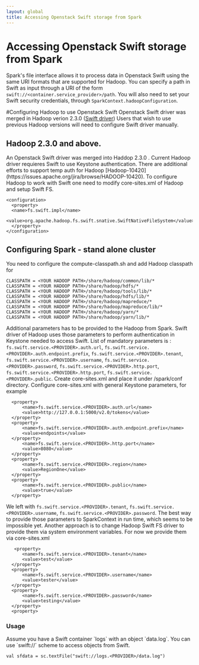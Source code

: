 ```yaml
---
layout: global
title: Accessing Openstack Swift storage from Spark
---
```


# Accessing Openstack Swift storage from Spark

Spark's file interface allows it to process data in Openstack Swift using the same URI formats that are supported for Hadoop. You can specify a path in Swift as input through a URI of the form `swift://<container.service_provider>/path`. You will also need to set your Swift security credentials, through `SparkContext.hadoopConfiguration`. 

#Configuring Hadoop to use Openstack Swift
Openstack Swift driver was merged in Hadoop verion 2.3.0 ([Swift driver](https://issues.apache.org/jira/browse/HADOOP-8545))  Users that wish to use previous Hadoop versions will need to configure Swift driver manually. 
<h2>Hadoop 2.3.0 and above.</h2>
An Openstack Swift driver was merged into Haddop 2.3.0 . Current Hadoop driver requieres Swift to use Keystone authentication. There are additional efforts to support temp auth for Hadoop [Hadoop-10420](https://issues.apache.org/jira/browse/HADOOP-10420).
To configure Hadoop to work with Swift one need to modify core-sites.xml of Hadoop and setup Swift FS.
  
    <configuration>
      <property>
	  <name>fs.swift.impl</name>
	    <value>org.apache.hadoop.fs.swift.snative.SwiftNativeFileSystem</value>
	  </property>
    </configuration>


<h2>Configuring Spark - stand alone cluster</h2>
You need to configure the compute-classpath.sh and add Hadoop classpath for 

  
    CLASSPATH = <YOUR HADOOP PATH>/share/hadoop/common/lib/*
    CLASSPATH = <YOUR HADOOP PATH>/share/hadoop/hdfs/*
    CLASSPATH = <YOUR HADOOP PATH>/share/hadoop/tools/lib/*
    CLASSPATH = <YOUR HADOOP PATH>/share/hadoop/hdfs/lib/*
    CLASSPATH = <YOUR HADOOP PATH>/share/hadoop/mapreduce/*
    CLASSPATH = <YOUR HADOOP PATH>/share/hadoop/mapreduce/lib/*
    CLASSPATH = <YOUR HADOOP PATH>/share/hadoop/yarn/*
    CLASSPATH = <YOUR HADOOP PATH>/share/hadoop/yarn/lib/*

Additional parameters has to be provided to the Hadoop from Spark. Swift driver of Hadoop uses those parameters to perform authentication in Keystone needed to access Swift.
List of mandatory parameters is : `fs.swift.service.<PROVIDER>.auth.url`, `fs.swift.service.<PROVIDER>.auth.endpoint.prefix`, `fs.swift.service.<PROVIDER>.tenant`, `fs.swift.service.<PROVIDER>.username`,
`fs.swift.service.<PROVIDER>.password`, `fs.swift.service.<PROVIDER>.http.port`, `fs.swift.service.<PROVIDER>.http.port`, `fs.swift.service.<PROVIDER>.public`. 
Create core-sites.xml and place it under /spark/conf directory. Configure core-sites.xml with general Keystone parameters, for example


	  <property>
	      <name>fs.swift.service.<PROVIDER>.auth.url</name>
	      <value>http://127.0.0.1:5000/v2.0/tokens</value>
	  </property>
	  <property>
	      <name>fs.swift.service.<PROVIDER>.auth.endpoint.prefix</name>
	      <value>endpoints</value>
	  </property>
	      <name>fs.swift.service.<PROVIDER>.http.port</name>
	      <value>8080</value>
	  </property>
	  <property>
	      <name>fs.swift.service.<PROVIDER>.region</name>
	      <value>RegionOne</value>
	  </property>
	  <property>
	      <name>fs.swift.service.<PROVIDER>.public</name>
	      <value>true</value>
	  </property>

We left with `fs.swift.service.<PROVIDER>.tenant`, `fs.swift.service.<PROVIDER>.username`, `fs.swift.service.<PROVIDER>.password`. The best way to provide those parameters to SparkContext in run time, which seems to be impossible yet.
Another approach is to change Hadoop Swift FS driver to provide them via system environment variables. For now we provide them via core-sites.xml 

	   <property>
	      <name>fs.swift.service.<PROVIDER>.tenant</name>
	      <value>test</value>
	  </property>
	  <property>
	      <name>fs.swift.service.<PROVIDER>.username</name>
	      <value>tester</value>
	  </property>
	  <property>
	      <name>fs.swift.service.<PROVIDER>.password</name>
	      <value>testing</value>
	  </property>
	  <property>
<h3> Usage </h3>
Assume you have a Swift container `logs` with an object `data.log`. You can use `swift://` scheme to access objects from Swift.

    val sfdata = sc.textFile("swift://logs.<PROVIDER>/data.log")

